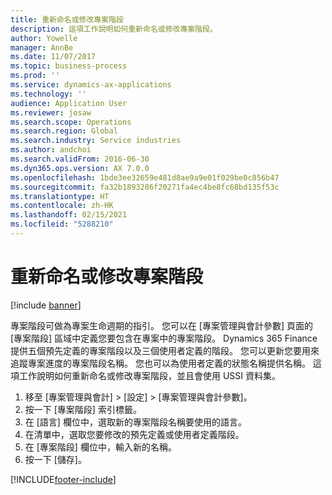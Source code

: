 ```yaml
---
title: 重新命名或修改專案階段
description: 這項工作說明如何重新命名或修改專案階段。
author: Yowelle
manager: AnnBe
ms.date: 11/07/2017
ms.topic: business-process
ms.prod: ''
ms.service: dynamics-ax-applications
ms.technology: ''
audience: Application User
ms.reviewer: josaw
ms.search.scope: Operations
ms.search.region: Global
ms.search.industry: Service industries
ms.author: andchoi
ms.search.validFrom: 2016-06-30
ms.dyn365.ops.version: AX 7.0.0
ms.openlocfilehash: 1bde3ee32659e481d8ae9a9e01f029be0c856b47
ms.sourcegitcommit: fa32b1893286f20271fa4ec4be8fc68bd135f53c
ms.translationtype: HT
ms.contentlocale: zh-HK
ms.lasthandoff: 02/15/2021
ms.locfileid: "5288210"
---
```

# <a name="rename-or-modify-a-project-stage"></a>重新命名或修改專案階段

[!include [banner](../../includes/banner.md)]

專案階段可做為專案生命週期的指引。 您可以在 [專案管理與會計參數] 頁面的 [專案階段] 區域中定義您要包含在專案中的專案階段。 Dynamics 365 Finance 提供五個預先定義的專案階段以及三個使用者定義的階段。 您可以更新您要用來追蹤專案進度的專案階段名稱。 您也可以為使用者定義的狀態名稱提供名稱。 這項工作說明如何重新命名或修改專案階段，並且會使用 USSI 資料集。

1. 移至 [專案管理與會計] > [設定] > [專案管理與會計參數]。
2. 按一下 [專案階段] 索引標籤。
3. 在 [語言] 欄位中，選取新的專案階段名稱要使用的語言。
4. 在清單中，選取您要修改的預先定義或使用者定義階段。 
5. 在 [專案階段] 欄位中，輸入新的名稱。
6. 按一下 [儲存]。


[!INCLUDE[footer-include](../../includes/footer-banner.md)]